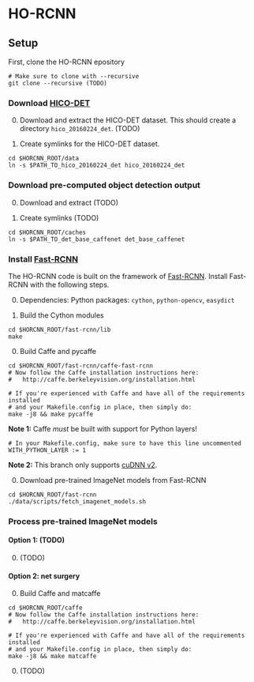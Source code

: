 # HO-RCNN

## Setup

First, clone the HO-RCNN epository
```Shell
# Make sure to clone with --recursive
git clone --recursive (TODO)
```

### Download [HICO-DET]((TODO))

0. Download and extract the HICO-DET dataset. This should create a directory `hico_20160224_det`.
  (TODO)

0. Create symlinks for the HICO-DET dataset.
  ```Shell
  cd $HORCNN_ROOT/data
  ln -s $PATH_TO_hico_20160224_det hico_20160224_det
  ```

### Download pre-computed object detection output

0. Download and extract (TODO)

0. Create symlinks (TODO)
  ```Shell
  cd $HORCNN_ROOT/caches
  ln -s $PATH_TO_det_base_caffenet det_base_caffenet
  ```

### Install [Fast-RCNN](https://github.com/rbgirshick/fast-rcnn)

The HO-RCNN code is built on the framework of [Fast-RCNN](https://github.com/rbgirshick/fast-rcnn). Install Fast-RCNN with the following steps.

0. Dependencies: Python packages: `cython`, `python-opencv`, `easydict`

0. Build the Cython modules
  ```Shell
  cd $HORCNN_ROOT/fast-rcnn/lib
  make
  ```

0. Build Caffe and pycaffe
  ```Shell
  cd $HORCNN_ROOT/fast-rcnn/caffe-fast-rcnn
  # Now follow the Caffe installation instructions here:
  #   http://caffe.berkeleyvision.org/installation.html

  # If you're experienced with Caffe and have all of the requirements installed
  # and your Makefile.config in place, then simply do:
  make -j8 && make pycaffe
  ```

  **Note 1:** Caffe *must* be built with support for Python layers!
  ```make
  # In your Makefile.config, make sure to have this line uncommented
  WITH_PYTHON_LAYER := 1
  ```

  **Note 2:** This branch only supports [cuDNN v2](https://developer.nvidia.com/rdp/cudnn-archive).

0. Download pre-trained ImageNet models from Fast-RCNN
  ```Shell
  cd $HORCNN_ROOT/fast-rcnn
  ./data/scripts/fetch_imagenet_models.sh
  ```

### Process pre-trained ImageNet models

#### Option 1: (TODO)

0. (TODO)

#### Option 2: net surgery

0. Build Caffe and matcaffe
  ```Shell
  cd $HORCNN_ROOT/caffe
  # Now follow the Caffe installation instructions here:
  #   http://caffe.berkeleyvision.org/installation.html

  # If you're experienced with Caffe and have all of the requirements installed
  # and your Makefile.config in place, then simply do:
  make -j8 && make matcaffe
  ```

0. (TODO)